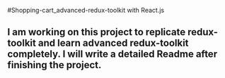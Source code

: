 #Shopping-cart_advanced-redux-toolkit with React.js

## I am working on this project to replicate redux-toolkit and learn advanced redux-toolkit completely. I will write a detailed Readme after finishing the project.
